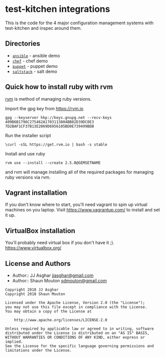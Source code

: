 # test-kitchen integrations

This is the code for the 4 major configuration management systems with test-kitchen and inspec
around them.

## Directories

- [`ansible`](ansible/) - ansible demo
- [`chef`](chef/) - chef demo
- [`puppet`](puppet/) - puppet demo
- [`saltstack`](saltstack/) - salt demo

## Quick how to install ruby with rvm

[rvm][rvm] is method of managing ruby versions.

Import the gpg key from https://rvm.io

```
gpg --keyserver hkp://keys.gnupg.net --recv-keys 409B6B1796C275462A1703113804BB82D39DC0E3 7D2BAF1CF37B13E2069D6956105BD0E739499BDB
```

Run the installer script

```
\curl -sSL https://get.rvm.io | bash -s stable
```

Install and use ruby

```
rvm use --install --create 2.5.0@GEMSETNAME
```

and rvm will manage installing all of the required packages for managing ruby versions via rvm.

## Vagrant installation

If you don't know where to start, you'll need vagrant to spin up virtual machines on you laptop. Visit https://www.vagrantup.com/ to install and set it up.

## VirtualBox installation

You'll probably need virtual box if you don't have it ;). https://www.virtualbox.org/

## License and Authors

- Author:: JJ Asghar <jjasghar@gmail.com>
- Author:: Shaun Mouton <sdmouton@gmail.com>

```text
Copyright 2018 JJ Asghar
Copyright 2018 Shaun Mouton

Licensed under the Apache License, Version 2.0 (the "License");
you may not use this file except in compliance with the License.
You may obtain a copy of the License at

    http://www.apache.org/licenses/LICENSE-2.0

Unless required by applicable law or agreed to in writing, software
distributed under the License is distributed on an "AS IS" BASIS,
WITHOUT WARRANTIES OR CONDITIONS OF ANY KIND, either express or implied.
See the License for the specific language governing permissions and
limitations under the License.
```


[rvm]: https://rvm.io

